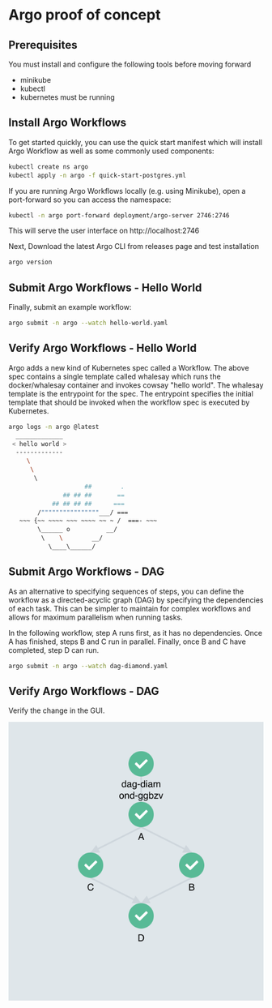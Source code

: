 # Argo proof of concept

## Prerequisites

You must install and configure the following tools before moving forward

* minikube 
* kubectl
* kubernetes must be running

## Install Argo Workflows

To get started quickly, you can use the quick start manifest which will install Argo Workflow as well as some commonly used components:

```bash
kubectl create ns argo
kubectl apply -n argo -f quick-start-postgres.yml
```

If you are running Argo Workflows locally (e.g. using Minikube), open a port-forward so you can access the namespace:

```bash
kubectl -n argo port-forward deployment/argo-server 2746:2746
```

This will serve the user interface on http://localhost:2746

Next, Download the latest Argo CLI from releases page and test installation

```bash
argo version
```
## Submit Argo Workflows - Hello World

Finally, submit an example workflow:

```bash
argo submit -n argo --watch hello-world.yaml
```

## Verify Argo Workflows - Hello World

Argo adds a new kind of Kubernetes spec called a Workflow. The above spec contains a single template called whalesay which runs the docker/whalesay container and invokes cowsay "hello world". The whalesay template is the entrypoint for the spec. The entrypoint specifies the initial template that should be invoked when the workflow spec is executed by Kubernetes. 

```bash
argo logs -n argo @latest
  _____________ 
 < hello world >
  ------------- 
     \
      \
       \     
                     ##        .            
               ## ## ##       ==            
            ## ## ## ##      ===            
        /""""""""""""""""___/ ===        
   ~~~ {~~ ~~~~ ~~~ ~~~~ ~~ ~ /  ===- ~~~   
        \______ o          __/            
         \    \        __/             
           \____\______/  
```

## Submit Argo Workflows - DAG

As an alternative to specifying sequences of steps, you can define the workflow as a directed-acyclic graph (DAG) by specifying the dependencies of each task. This can be simpler to maintain for complex workflows and allows for maximum parallelism when running tasks.

In the following workflow, step A runs first, as it has no dependencies. Once A has finished, steps B and C run in parallel. Finally, once B and C have completed, step D can run.

```bash
argo submit -n argo --watch dag-diamond.yaml
```

## Verify Argo Workflows - DAG

Verify the change in the GUI.

![alt text](https://github.com/kartral21/argopoc/blob/master/dag.png?raw=true)


